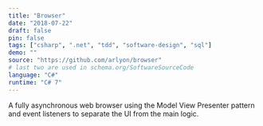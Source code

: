 ```yaml
---
title: "Browser"
date: "2018-07-22"
draft: false
pin: false
tags: ["csharp", ".net", "tdd", "software-design", "sql"]
demo: ""
source: "https://github.com/arlyon/browser"
# last two are used in schema.org/SoftwareSourceCode
language: "C#"
runtime: "C# 7"
---
```


A fully asynchronous web browser using the Model View Presenter
pattern and event listeners to separate the UI from the main logic.
